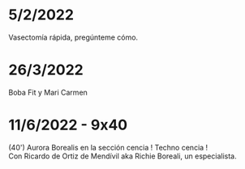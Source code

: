 
# 5/2/2022

Vasectomía rápida, pregúnteme cómo.  

# 26/3/2022

Boba Fit y Mari Carmen  

# 11/6/2022 - 9x40

(40')
Aurora Borealis en la sección cencia ! Techno cencia !  
Con Ricardo de Ortiz de Mendívil aka Richie Boreali, un especialista.  
